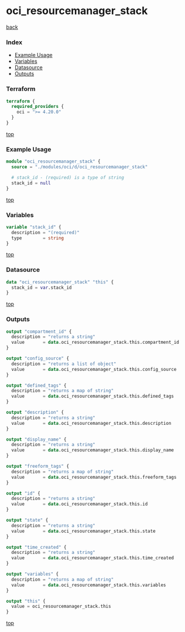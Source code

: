 # oci_resourcemanager_stack

[back](../oci.md)

### Index

- [Example Usage](#example-usage)
- [Variables](#variables)
- [Datasource](#datasource)
- [Outputs](#outputs)

### Terraform

```terraform
terraform {
  required_providers {
    oci = ">= 4.20.0"
  }
}
```

[top](#index)

### Example Usage

```terraform
module "oci_resourcemanager_stack" {
  source = "./modules/oci/d/oci_resourcemanager_stack"

  # stack_id - (required) is a type of string
  stack_id = null
}
```

[top](#index)

### Variables

```terraform
variable "stack_id" {
  description = "(required)"
  type        = string
}
```

[top](#index)

### Datasource

```terraform
data "oci_resourcemanager_stack" "this" {
  stack_id = var.stack_id
}
```

[top](#index)

### Outputs

```terraform
output "compartment_id" {
  description = "returns a string"
  value       = data.oci_resourcemanager_stack.this.compartment_id
}

output "config_source" {
  description = "returns a list of object"
  value       = data.oci_resourcemanager_stack.this.config_source
}

output "defined_tags" {
  description = "returns a map of string"
  value       = data.oci_resourcemanager_stack.this.defined_tags
}

output "description" {
  description = "returns a string"
  value       = data.oci_resourcemanager_stack.this.description
}

output "display_name" {
  description = "returns a string"
  value       = data.oci_resourcemanager_stack.this.display_name
}

output "freeform_tags" {
  description = "returns a map of string"
  value       = data.oci_resourcemanager_stack.this.freeform_tags
}

output "id" {
  description = "returns a string"
  value       = data.oci_resourcemanager_stack.this.id
}

output "state" {
  description = "returns a string"
  value       = data.oci_resourcemanager_stack.this.state
}

output "time_created" {
  description = "returns a string"
  value       = data.oci_resourcemanager_stack.this.time_created
}

output "variables" {
  description = "returns a map of string"
  value       = data.oci_resourcemanager_stack.this.variables
}

output "this" {
  value = oci_resourcemanager_stack.this
}
```

[top](#index)